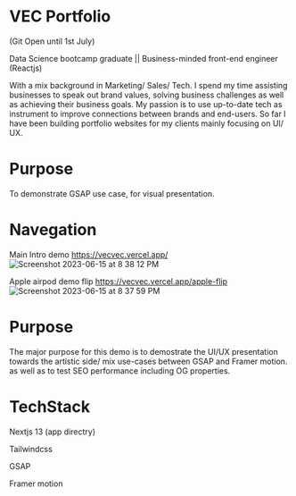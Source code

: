 # VEC Portfolio
(Git Open until 1st July)

Data Science bootcamp graduate || Business-minded front-end engineer (Reactjs)

With a mix background in Marketing/ Sales/ Tech. I spend my time assisting businesses to speak out
brand values, solving business challenges as well as achieving their business goals. My passion is to use
up-to-date tech as instrument to improve connections between brands and end-users. So far I have been
building portfolio websites for my clients mainly focusing on UI/ UX.

# Purpose
To demonstrate GSAP use case, for visual presentation.

# Navegation 
Main Intro demo
https://vecvec.vercel.app/
![Screenshot 2023-06-15 at 8 38 12 PM](https://github.com/vincedwin/vec-portfolio/assets/52823998/93bdca0f-8fd7-41e4-8bb0-f87a00f4a40c)

Apple airpod demo flip
https://vecvec.vercel.app/apple-flip
![Screenshot 2023-06-15 at 8 37 59 PM](https://github.com/vincedwin/vec-portfolio/assets/52823998/c49f60c5-8dfd-4747-a1cd-354afefd3edd)

# Purpose
The major purpose for this demo is to demostrate the UI/UX presentation towards the artistic side/ mix use-cases between GSAP and Framer motion. as well as to test SEO performance including OG properties.

# TechStack
Nextjs 13 (app directry)

Tailwindcss

GSAP

Framer motion
